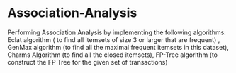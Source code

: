 # Association-Analysis
Performing Association Analysis by implementing the following algorithms:  Eclat algorithm ( to find all itemsets of size 3 or larger that are frequent) , GenMax algorithm (to find all the maximal frequent itemsets in this dataset), Charms Algorithm (to find all the closed itemsets), FP-Tree algorithm (to construct the FP Tree for the given set of transactions)
